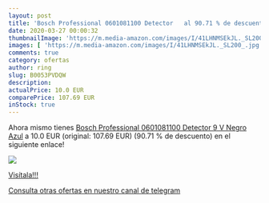 ```yaml
---
layout: post
title: 'Bosch Professional 0601081100 Detector   al 90.71 % de descuento'
date: 2020-03-27 00:00:32
thumbnailImage: 'https://m.media-amazon.com/images/I/41LHNMSEkJL._SL200_.jpg'
images: [ 'https://m.media-amazon.com/images/I/41LHNMSEkJL._SL200_.jpg' ]
comments: true
category: ofertas
author: ring
slug: B0053PVDQW
description:
actualPrice: 10.0 EUR
comparePrice: 107.69 EUR
inStock: true
---
```


Ahora mismo tienes [Bosch Professional 0601081100 Detector  9 V  Negro  Azul](https://www.amazon.com/dp/B0053PVDQW/?tag=redken08-20) a 10.0 EUR (original: 107.69 EUR) (90.71 %  de descuento) en el siguiente enlace!

[![](https://m.media-amazon.com/images/I/41LHNMSEkJL._SL200_.jpg)](https://www.amazon.com/dp/B0053PVDQW/?tag=redken08-20)

[Visítala!!!](https://www.amazon.com/dp/B0053PVDQW/?tag=redken08-20)

[Consulta otras ofertas en nuestro canal de telegram](https://t.me/s/ofertas25)
